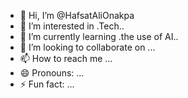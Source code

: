 - 👋 Hi, I’m @HafsatAliOnakpa
- 👀 I’m interested in .Tech..
- 🌱 I’m currently learning .the use of AI..
- 💞️ I’m looking to collaborate on ...
- 📫 How to reach me ...
- 😄 Pronouns: ...
- ⚡ Fun fact: ...

<!---
HafsatAliOnakpa/HafsatAliOnakpa is a ✨ special ✨ repository because its `README.md` (this file) appears on your GitHub profile.
You can click the Preview link to take a look at your changes.
--->

